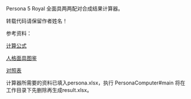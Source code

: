 Persona 5 Royal 全面具两两配对合成结果计算器。

转载代码请保留作者姓名！

参考资料：

<a href="https://www.bilibili.com/read/cv19379754/">计算公式</a>

<a href="https://wiki.biligame.com/persona/P5R/%E4%BA%BA%E6%A0%BC%E9%9D%A2%E5%85%B7%E5%9B%BE%E9%89%B4">人格面具图鉴</a>

<a href="https://wiki.biligame.com/persona/P5R/%E5%90%88%E6%88%90%E8%8C%83%E5%BC%8F">对照表</a>

计算器所需要的资料已填入persona.xlsx，执行 PersonaComputer#main 将在工作目录下先删除再生成result.xlsx。

